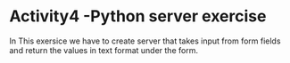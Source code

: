 
# Activity4 -Python server exercise

In This exersice we have to create server that takes input from form fields and return the values in text format under the form.  


